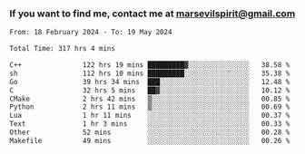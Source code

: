 ### If you want to find me, contact me at marsevilspirit@gmail.com

<!--
**marsevilspirit/marsevilspirit** is a ✨ _special_ ✨ repository because its `README.md` (this file) appears on your GitHub profile.

Here are some ideas to get you started:

- 🔭 I’m currently working on ...
- 🌱 I’m currently learning ...
- 👯 I’m looking to collaborate on ...
- 🤔 I’m looking for help with ...
- 💬 Ask me about ...
- 📫 How to reach me: ...
- 😄 Pronouns: ...
- ⚡ Fun fact: ...
-->
<!--START_SECTION:waka-->

```txt
From: 18 February 2024 - To: 19 May 2024

Total Time: 317 hrs 4 mins

C++               122 hrs 19 mins █████████▓░░░░░░░░░░░░░░░   38.58 %
sh                112 hrs 10 mins █████████░░░░░░░░░░░░░░░░   35.38 %
Go                39 hrs 34 mins  ███░░░░░░░░░░░░░░░░░░░░░░   12.48 %
C                 32 hrs 5 mins   ██▓░░░░░░░░░░░░░░░░░░░░░░   10.12 %
CMake             2 hrs 42 mins   ▒░░░░░░░░░░░░░░░░░░░░░░░░   00.85 %
Python            2 hrs 11 mins   ▒░░░░░░░░░░░░░░░░░░░░░░░░   00.69 %
Lua               1 hr 11 mins    ░░░░░░░░░░░░░░░░░░░░░░░░░   00.37 %
Text              1 hr 3 mins     ░░░░░░░░░░░░░░░░░░░░░░░░░   00.33 %
Other             52 mins         ░░░░░░░░░░░░░░░░░░░░░░░░░   00.28 %
Makefile          49 mins         ░░░░░░░░░░░░░░░░░░░░░░░░░   00.26 %
```

<!--END_SECTION:waka-->
